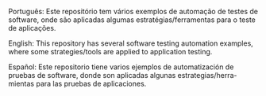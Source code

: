Português: Este repositório tem vários exemplos de automação de testes de software, onde são aplicadas algumas estratégias/ferramentas para o teste de aplicações.

English: This repository has several software testing automation examples, where some strategies/tools are applied to application testing.

Español: Este repositorio tiene varios ejemplos de automatización de pruebas de software, donde son aplicadas algunas estrategias/herra-
mientas para las pruebas de aplicaciones.

